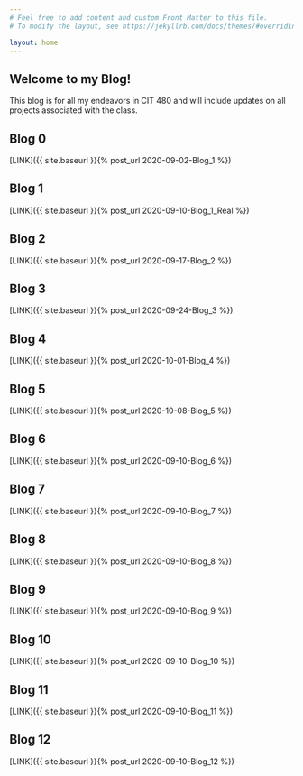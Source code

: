 ```yaml
---
# Feel free to add content and custom Front Matter to this file.
# To modify the layout, see https://jekyllrb.com/docs/themes/#overriding-theme-defaults

layout: home
---
```


<h2>Welcome to my Blog!</h2>
This blog is for all my endeavors in CIT 480 and will include updates on all projects associated with the class.

<h2>Blog 0</h2>
[LINK]({{ site.baseurl }}{% post_url 2020-09-02-Blog_1 %})
<h2>Blog 1</h2>
[LINK]({{ site.baseurl }}{% post_url 2020-09-10-Blog_1_Real %})
<h2>Blog 2</h2>
[LINK]({{ site.baseurl }}{% post_url 2020-09-17-Blog_2 %})
<h2>Blog 3</h2>
[LINK]({{ site.baseurl }}{% post_url 2020-09-24-Blog_3 %})
<h2>Blog 4</h2>
[LINK]({{ site.baseurl }}{% post_url 2020-10-01-Blog_4 %})
<h2>Blog 5</h2>
[LINK]({{ site.baseurl }}{% post_url 2020-10-08-Blog_5 %})
<h2>Blog 6</h2>
[LINK]({{ site.baseurl }}{% post_url 2020-09-10-Blog_6 %})
<h2>Blog 7</h2>
[LINK]({{ site.baseurl }}{% post_url 2020-09-10-Blog_7 %})
<h2>Blog 8</h2>
[LINK]({{ site.baseurl }}{% post_url 2020-09-10-Blog_8 %})
<h2>Blog 9</h2>
[LINK]({{ site.baseurl }}{% post_url 2020-09-10-Blog_9 %})
<h2>Blog 10</h2>
[LINK]({{ site.baseurl }}{% post_url 2020-09-10-Blog_10 %})
<h2>Blog 11</h2>
[LINK]({{ site.baseurl }}{% post_url 2020-09-10-Blog_11 %})
<h2>Blog 12</h2>
[LINK]({{ site.baseurl }}{% post_url 2020-09-10-Blog_12 %})